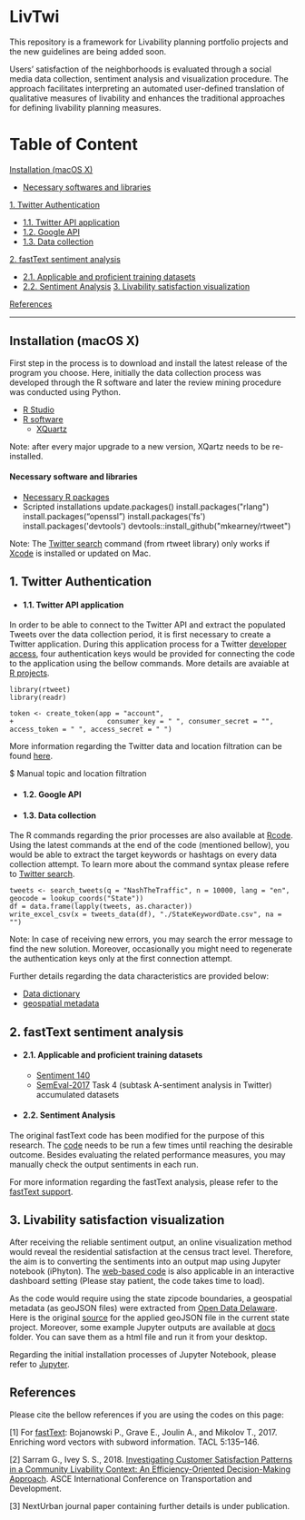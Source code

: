 # LivTwi
This repository is a framework for Livability planning portfolio projects and the new guidelines are being added soon.

Users’ satisfaction of the neighborhoods is evaluated through a social media data collection, sentiment analysis and visualization procedure. The approach facilitates interpreting an automated user-defined translation of qualitative measures of livability and enhances the traditional approaches for defining livability planning measures. 

# Table of Content

[Installation (macOS X)](https://github.com/NextUrban/Livability_by_Twitter#installation-macos-x)

* [Necessary softwares and libraries](https://github.com/NextUrban/livTwi/blob/master/README.md#necessary-softwares-and-libraries)

[1.   Twitter Authentication](https://github.com/NextUrban/livTwi/blob/master/README.md#1-twitter-authentication)

* [1.1. Twitter API application](https://github.com/NextUrban/Livability_by_Twitter#11-twitter-api-application)
* [1.2. Google API](https://github.com/NextUrban/Livability_by_Twitter#12-google-api)
* [1.3. Data collection](https://github.com/NextUrban/Livability_by_Twitter#13-data-collection)

[2.   fastText sentiment analysis](https://github.com/NextUrban/livTwi/blob/master/README.md#2-fasttext-sentiment-analysis)
* [2.1. Applicable and proficient training datasets](https://github.com/NextUrban/Livability_by_Twitter#21-applicable-and-proficient-training-datasets)
* [2.2. Sentiment Analysis](https://github.com/NextUrban/Livability_by_Twitter#22-sentiment-analysis)
[3.   Livability satisfaction visualization](https://github.com/NextUrban/livTwi/blob/master/README.md#3-livability-satisfaction-visualization)

[References](https://github.com/NextUrban/Livability_by_Twitter#references)

--------------------------------------------------------------------------------------------------------------------------------------------------------------------

## Installation (macOS X)

First step in the process is to download and install the latest release of the program you choose. Here, initially the data collection process was developed through the R software and later the review mining procedure was conducted using Python.

* [R Studio](https://rstudio.com/products/rstudio/download/)
* [R software](https://cran.r-project.org/bin/macosx/)
  * [XQuartz](https://www.xquartz.org/)

Note: after every major upgrade to a new version, XQartz needs to be re-installed.

#### Necessary software and libraries

* [Necessary R packages](https://cran.r-project.org/web/packages/nat/vignettes/Installation.html)
* Scripted installations
      update.packages()
      install.packages("rlang")
      install.packages(“openssl”)
      install.packages('fs')
      install.packages('devtools')
      devtools::install_github("mkearney/rtweet")

Note: The [Twitter search](https://www.rdocumentation.org/packages/rtweet/versions/0.6.8/topics/search_tweets) command (from rtweet library) only works if [Xcode](https://www.embarcadero.com/starthere/berlin/mobdevsetup/ios/en/installing_xcode_on_a_mac.html) is installed or updated on Mac.

## 1. Twitter Authentication

* #### 1.1. Twitter API application

In order to be able to connect to the Twitter API and extract the populated Tweets over the data collection period, it is first necessary to create a Twitter application. During this application process for a Twitter [developer access](https://developer.twitter.com/en/apply-for-access), four authentication keys would be provided for connecting the code to the application using the bellow commands. More details are avaiable at [R projects](https://cran.r-project.org/web/packages/rtweet/vignettes/auth.html). 

    library(rtweet)
    library(readr)

    token <- create_token(app = "account",
    +                       consumer_key = " ", consumer_secret = "", access_token = " ", access_secret = " ")

More information regarding the Twitter data and location filtration can be found [here](https://developer.twitter.com/en/docs/tutorials/filtering-tweets-by-location).

$  Manual topic and location filtration

* #### 1.2. Google API
  



* #### 1.3. Data collection

The R commands regarding the prior processes are also available at [Rcode](https://github.com/NextUrban/Livability_by_Twitter/blob/master/Rcodes.R). Using the latest commands at the end of the code (mentioned bellow), you would be able to extract the target keywords or hashtags on every data collection attempt. To learn more about the command syntax please refere to [Twitter search](https://www.rdocumentation.org/packages/rtweet/versions/0.6.8/topics/search_tweets).

    tweets <- search_tweets(q = "NashTheTraffic", n = 10000, lang = "en", geocode = lookup_coords("State"))
    df = data.frame(lapply(tweets, as.character))
    write_excel_csv(x = tweets_data(df), "./StateKeywordDate.csv", na = "")

Note: In case of receiving new errors, you may search the error message to find the new solution. Moreover, occasionally you might need to regenerate the authentication keys only at the first connection attempt.

Further details regarding the data characteristics are provided below:

   * [Data dictionary](https://developer.twitter.com/en/docs/tweets/data-dictionary/overview/tweet-object) 
   * [geospatial metadata](https://developer.twitter.com/en/docs/tutorials/tweet-geo-metadata)
 

## 2. fastText sentiment analysis

* #### 2.1. Applicable and proficient training datasets
   * [Sentiment 140](http://help.sentiment140.com/for-students)
   * [SemEval-2017](http://alt.qcri.org/semeval2017/task4/) Task 4  (subtask A-sentiment analysis in Twitter) accumulated datasets
 

* #### 2.2. Sentiment Analysis 
 
The original fastText code has been modified for the purpose of this research. The [code](https://github.com/NextUrban/livTwi/blob/master/sentiment_analysis.py) needs to be run a few times until reaching the desirable outcome. Besides evaluating the related performance measures, you may manually check the output sentiments in each run.   
 
For more information regarding the fastText analysis, please refer to the [fastText support](https://fasttext.cc/docs/en/support.html).
 
 
 ## 3. Livability satisfaction visualization
 
 After receiving the reliable sentiment output, an online visualization method would reveal the residential satisfaction at the census tract level. Therefore, the aim is to converting the sentiments into an output map using Jupyter notebook (iPhyton). The [web-based code](https://github.com/NextUrban/livTwi/blob/master/Jupyter_visualization.ipynb) is also applicable in an interactive dashboard setting (Please stay patient, the code takes time to load).  
 
 As the code would require using the state zipcode boundaries, a geospatial metadata (as geoJSON files) were extracted from [Open Data Delaware](https://www.opendatadelaware.com/). Here is the original [source](https://github.com/OpenDataDE/State-zip-code-GeoJSON) for the applied geoJSON file in the current state project. Moreover, some example Jupyter outputs are available at [docs](https://github.com/NextUrban/Livability_by_Twitter/tree/master/docs) folder. You can save them as a html file and run it from your desktop.
 
 Regarding the initial installation processes of Jupyter Notebook, please refer to [Jupyter](https://jupyter.readthedocs.io/en/latest/install.html). 
 
 ## References
 
 Please cite the bellow references if you are using the codes on this page:
 
 [1] For [fastText](https://fasttext.cc/docs/en/references.html): Bojanowski P., Grave E., Joulin A., and Mikolov T., 2017. Enriching word vectors with subword information. TACL 5:135–146.
 
 [2] Sarram G., Ivey S. S., 2018. [Investigating Customer Satisfaction Patterns in a Community Livability Context: An Efficiency-Oriented Decision-Making Approach](https://ascelibrary.org/doi/abs/10.1061/9780784481561.019). ASCE International Conference on Transportation and Development.
 
 [3] NextUrban journal paper containing further details is under publication.

